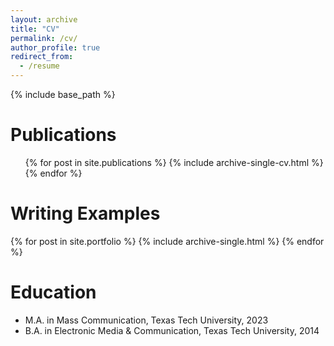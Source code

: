 ```yaml
---
layout: archive
title: "CV"
permalink: /cv/
author_profile: true
redirect_from:
  - /resume
---
```


{% include base_path %}

Publications
======
 <ul>{% for post in site.publications %}
   {% include archive-single-cv.html %}
 {% endfor %}</ul>

Writing Examples
======
{% for post in site.portfolio %}
  {% include archive-single.html %}
{% endfor %}

Education
======
* M.A. in Mass Communication, Texas Tech University, 2023
* B.A. in Electronic Media & Communication, Texas Tech University, 2014